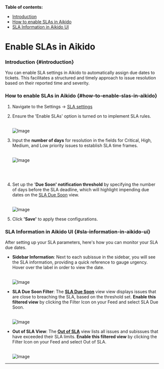 **Table of contents:**
  - [Introduction](#introduction)
  - [How to enable SLAs in Aikido](#how-to-enable-slas-in-aikido)
  - [SLA Information in Aikido UI](#sla-information-in-aikido-ui)

# Enable SLAs in Aikido

### Introduction {#introduction}

You can enable SLA settings in Aikido to automatically assign due dates to tickets. This facilitates a structured and timely approach to issue resolution based on their reported time and severity. 

### How to enable SLAs in Aikido {#how-to-enable-slas-in-aikido}

1. Navigate to the Settings -&gt; [SLA settings](https://app.aikido.dev/settings/sla)
2. Ensure the 'Enable SLAs' option is turned on to implement SLA rules.\
   ​

   ![Image](https://ucarecdn.com/1ff28d9b-3344-4de1-bcfd-f50e669ab680/)
3. Input the **number of days** for resolution in the fields for Critical, High, Medium, and Low priority issues to establish SLA time frames.\
   ​

   ![Image](https://ucarecdn.com/c1e31d14-d808-4f55-a853-117c72d67aba/)

   \
   ​
4. Set up the '**Due Soon' notification threshold** by specifying the number of days before the SLA deadline, which will highlight impending due dates on the [SLA Due Soon](https://app.aikido.dev/queue?filter=due_soon) view.\
   ​

   ![Image](https://ucarecdn.com/e8abe17c-281e-4a5f-9947-3caf00ca1536/)
5. Click **'Save'** to apply these configurations.

### SLA Information in Aikido UI {#sla-information-in-aikido-ui}

After setting up your SLA parameters, here's how you can monitor your SLA due dates.

- **Sidebar Information**: Next to each subissue in the sidebar, you will see the SLA information, providing a quick reference to gauge urgency. Hover over the label in order to view the date.\
  ​

  ![Image](https://ucarecdn.com/9b8a2056-6d6a-4314-a7cc-3efff950ad43/)
- **SLA Due Soon Filter**: The [**SLA Due Soon**](https://app.aikido.dev/queue?filter=due_soon) view view displays issues that are close to breaching the SLA, based on the threshold set. **Enable this filtered view** by clicking the Filter Icon on your Feed and select SLA Due Soon.\
  ​

  ![Image](https://ucarecdn.com/b8bdc36a-51a0-4742-9ec8-ce0d1dc6cc90/)
- **Out of SLA View**: The [**Out of SLA**](https://app.aikido.dev/queue?filter=out_of_sla) view lists all issues and subissues that have exceeded their SLA limits. **Enable this filtered view** by clicking the Filter Icon on your Feed and select Out of SLA.\
  ​

  ![Image](https://ucarecdn.com/ba292c16-3b12-456a-b0a4-5e118b7638c8/)

---